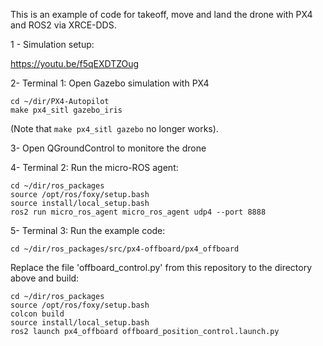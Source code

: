 This is an example of code for takeoff, move and land the drone with PX4 and ROS2 via XRCE-DDS.

1 - Simulation setup:

https://youtu.be/f5qEXDTZOug

2- Terminal 1: Open Gazebo simulation with PX4

```
cd ~/dir/PX4-Autopilot
make px4_sitl gazebo_iris
```

(Note that `make px4_sitl gazebo` no longer works).

3- Open QGroundControl to monitore the drone

4- Terminal 2: Run the micro-ROS agent:

```
cd ~/dir/ros_packages
source /opt/ros/foxy/setup.bash
source install/local_setup.bash
ros2 run micro_ros_agent micro_ros_agent udp4 --port 8888
```

5- Terminal 3: Run the example code:

```
cd ~/dir/ros_packages/src/px4-offboard/px4_offboard
```

Replace the file 'offboard_control.py' from this repository to the directory above and build:

```
cd ~/dir/ros_packages
source /opt/ros/foxy/setup.bash
colcon build
source install/local_setup.bash
ros2 launch px4_offboard offboard_position_control.launch.py
```
